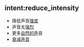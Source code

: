 ## intent:reduce_intensity
- 降低声音[强度](intensity)
- 声音太[强烈](intensity)
- 更多[自然的声](intensity)音
- [衰减声音](intensity)

